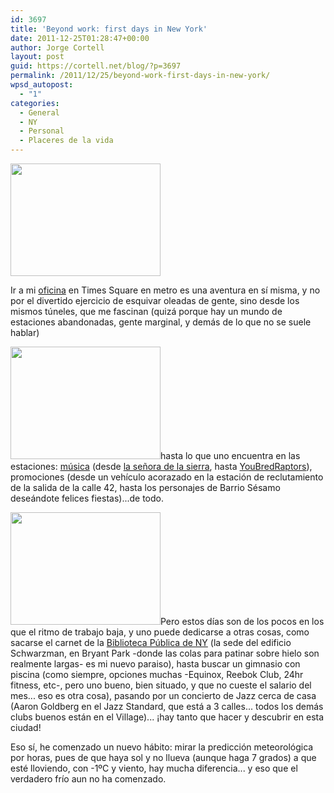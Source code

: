 ```yaml
---
id: 3697
title: 'Beyond work: first days in New York'
date: 2011-12-25T01:28:47+00:00
author: Jorge Cortell
layout: post
guid: https://cortell.net/blog/?p=3697
permalink: /2011/12/25/beyond-work-first-days-in-new-york/
wpsd_autopost:
  - "1"
categories:
  - General
  - NY
  - Personal
  - Placeres de la vida
---
```

<img class="aligncenter" title="Times Square" src="https://farm8.staticflickr.com/7032/6524135099_5490c37587_m.jpg" alt="" width="240" height="180" />

Ir a mi <a title="Office" href="https://www.kanteron.com/blog/es/kanteron/2011/12/kanteron-systems-new-office-in-times-square-new-york/" target="_blank">oficina</a> en Times Square en metro es una aventura en sí misma, y no por el divertido ejercicio de esquivar oleadas de gente, sino desde los mismos túneles, que me fascinan (quizá porque hay un mundo de estaciones abandonadas, gente marginal, y demás de lo que no se suele hablar)

<img class="aligncenter" title="42St Subway tunnel" src="https://farm8.staticflickr.com/7152/6524134981_59166469ed_m.jpg" alt="" width="240" height="180" />hasta lo que uno encuentra en las estaciones: <a title="https://www.mta.info/mta/aft/muny/" href="https://www.mta.info/mta/aft/muny/" target="_blank">música</a> (desde <a title="https://www.sawlady.com/" href="https://www.sawlady.com/" target="_blank">la señora de la sierra</a>, hasta <a title="YBR" href="https://youbredraptors.com/" target="_blank">YouBredRaptors</a>), promociones (desde un vehículo acorazado en la estación de reclutamiento de la salida de la calle 42, hasta los personajes de Barrio Sésamo deseándote felices fiestas)...de todo.

<img class="aligncenter" title="Sesame Street characters" src="https://farm8.staticflickr.com/7169/6524135055_3f5e3c1d61_m.jpg" alt="" width="240" height="180" />Pero estos días son de los pocos en los que el ritmo de trabajo baja, y uno puede dedicarse a otras cosas, como sacarse el carnet de la <a title="https://www.nypl.org/" href="https://www.nypl.org/" target="_blank">Biblioteca Pública de NY</a> (la sede del edificio Schwarzman, en Bryant Park -donde las colas para patinar sobre hielo son realmente largas- es mi nuevo paraiso), hasta buscar un gimnasio con piscina (como siempre, opciones muchas -Equinox, Reebok Club, 24hr fitness, etc-, pero uno bueno, bien situado, y que no cueste el salario del mes... eso es otra cosa), pasando por un concierto de Jazz cerca de casa (Aaron Goldberg en el Jazz Standard, que está a 3 calles... todos los demás clubs buenos están en el Village)... ¡hay tanto que hacer y descubrir en esta ciudad!

Eso sí, he comenzado un nuevo hábito: mirar la predicción meteorológica por horas, pues de que haya sol y no llueva (aunque haga 7 grados) a que esté lloviendo, con -1ºC y viento, hay mucha diferencia... y eso que el verdadero frío aun no ha comenzado.